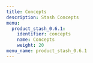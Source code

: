 ```yaml
---
title: Concepts
description: Stash Concepts
menu:
  product_stash_0.6.1:
    identifier: concepts
    name: Concepts
    weight: 20
menu_name: product_stash_0.6.1
---
```


